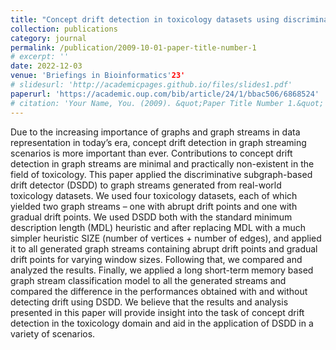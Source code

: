 ```yaml
---
title: "Concept drift detection in toxicology datasets using discriminative subgraph-based drift detector"
collection: publications
category: journal
permalink: /publication/2009-10-01-paper-title-number-1
# excerpt: ''
date: 2022-12-03
venue: 'Briefings in Bioinformatics'23'
# slidesurl: 'http://academicpages.github.io/files/slides1.pdf'
paperurl: 'https://academic.oup.com/bib/article/24/1/bbac506/6868524'
# citation: 'Your Name, You. (2009). &quot;Paper Title Number 1.&quot; <i>Journal 1</i>. 1(1).'
---
```


Due to the increasing importance of graphs and graph streams in data representation in today’s era, concept drift detection in graph streaming scenarios is more important than ever. Contributions to concept drift detection in graph streams are minimal and practically non-existent in the field of toxicology. This paper applied the discriminative subgraph-based drift detector (DSDD) to graph streams generated from real-world toxicology datasets. We used four toxicology datasets, each of which yielded two graph streams – one with abrupt drift points and one with gradual drift points. We used DSDD both with the standard minimum description length (MDL) heuristic and after replacing MDL with a much simpler heuristic SIZE (number of vertices + number of edges), and applied it to all generated graph streams containing abrupt drift points and gradual drift points for varying window sizes. Following that, we compared and analyzed the results. Finally, we applied a long short-term memory based graph stream classification model to all the generated streams and compared the difference in the performances obtained with and without detecting drift using DSDD. We believe that the results and analysis presented in this paper will provide insight into the task of concept drift detection in the toxicology domain and aid in the application of DSDD in a variety of scenarios.